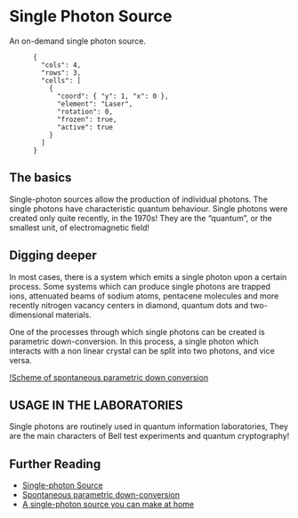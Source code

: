 # Single Photon Source

An on-demand single photon source.

```{quantum-board}
      {
        "cols": 4,
        "rows": 3,
        "cells": [
          {
            "coord": { "y": 1, "x": 0 },
            "element": "Laser",
            "rotation": 0,
            "frozen": true,
            "active": true
          }
        ]
      }
```

## The basics

Single-photon sources allow the production of individual photons. The single photons have characteristic quantum behaviour. Single photons were created only quite recently, in the 1970s! They are the “quantum”, or the smallest unit, of electromagnetic field!

## Digging deeper

In most cases, there is a system which emits a single photon upon a certain process. Some systems which can produce single photons are trapped ions, attenuated beams of sodium atoms, pentacene molecules and more recently nitrogen vacancy centers in diamond, quantum dots and two-dimensional materials.

One of the processes through which single photons can be created is parametric down-conversion. In this process, a single photon which interacts with a non linear crystal can be split into two photons, and vice versa.

[!Scheme of spontaneous parametric down conversion](https://upload.wikimedia.org/wikipedia/commons/d/df/Scheme_of_spontaneous_parametric_down-conversion.pdf)

## USAGE IN THE LABORATORIES

Single photons are routinely used in quantum information laboratories, They are the main characters of Bell test experiments and quantum cryptography!

## Further Reading

* [Single-photon Source](https://en.wikipedia.org/wiki/Single-photon_source)
* [Spontaneous parametric down-conversion](https://en.wikipedia.org/wiki/Spontaneous_parametric_down-conversion)
* [A single-photon source you can make at home](http://news.mit.edu/2019/single-photon-source-fluorescent-quantum-defects-0809)